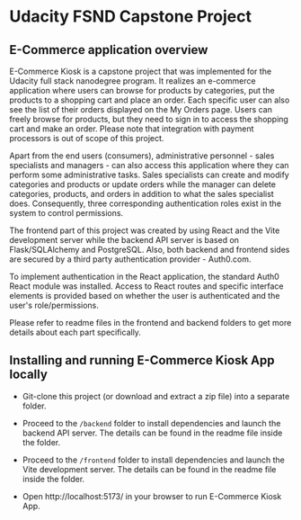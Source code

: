 # Udacity FSND Capstone Project

## E-Commerce application overview

E-Commerce Kiosk is a capstone project that was implemented for the Udacity full stack nanodegree program. It realizes an e-commerce application where users can browse for products by categories, put the products to a shopping cart and place an order. Each specific user can also see the list of their orders displayed on the My Orders page. Users can freely browse for products, but they need to sign in to access the shopping cart and make an order. Please note that integration with payment processors is out of scope of this project.

Apart from the end users (consumers), administrative personnel - sales specialists and managers - can also access this application where they can perform some administrative tasks. Sales specialists can create and modify categories and products or update orders while the manager can delete categories, products, and orders in addition to what the sales specialist does. Consequently, three corresponding authentication roles exist in the system to control permissions.

The frontend part of this project was created by using React and the Vite development server while the backend API server is based on Flask/SQLAlchemy and PostgreSQL. Also, both backend and frontend sides are secured by a third party authentication provider - Auth0.com.

To implement authentication in the React application, the standard Auth0 React module was installed. Access to React routes and specific interface elements is provided based on whether the user is authenticated and the user's role/permissions.

Please refer to readme files in the frontend and backend folders to get more details about each part specifically.

## Installing and running E-Commerce Kiosk App locally

- Git-clone this project (or download and extract a zip file) into a separate folder.

- Proceed to the `/backend` folder to install dependencies and launch the backend API server. The details can be found in the readme file inside the folder.

- Proceed to the `/frontend` folder to install dependencies and launch the Vite development server. The details can be found in the readme file inside the folder.

- Open http://localhost:5173/ in your browser to run E-Commerce Kiosk App.
